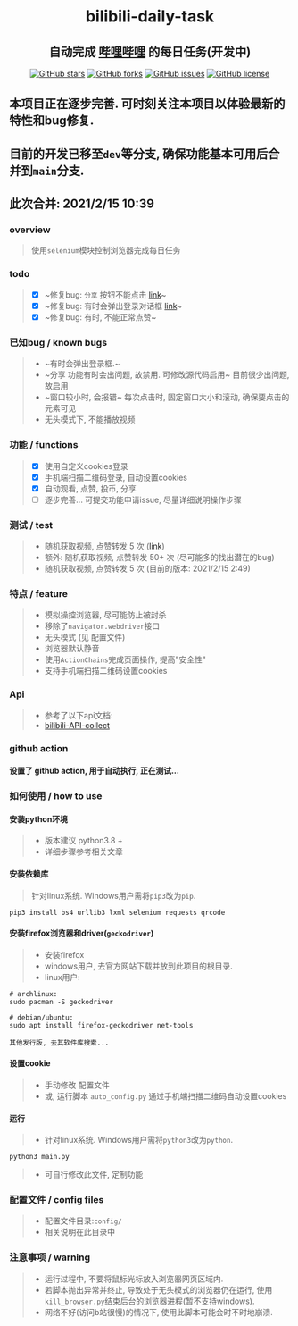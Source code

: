<div align="center">
<h1 align="center">
bilibili-daily-task
</h1>
<h2 align="center">
自动完成 <a href="https://bilibili.com">哔哩哔哩</a> 的每日任务(开发中)
</h2>

[![GitHub stars](https://img.shields.io/github/stars/sb-child/bilibili-daily-task?label=stars%2F%E6%98%9F%E6%A0%87&style=flat-square)](https://github.com/sb-child/bilibili-daily-task/stargazers)
[![GitHub forks](https://img.shields.io/github/forks/sb-child/bilibili-daily-task?label=forks%2F%E5%88%86%E6%94%AF&style=flat-square)](https://github.com/sb-child/bilibili-daily-task/network)
[![GitHub issues](https://img.shields.io/github/issues/sb-child/bilibili-daily-task?label=issues%2F%E8%AE%AE%E9%A2%98&style=flat-square)](https://github.com/sb-child/bilibili-daily-task/issues)
[![GitHub license](https://img.shields.io/github/license/sb-child/bilibili-daily-task?label=license%2F%E8%AE%B8%E5%8F%AF%E8%AF%81&style=flat-square)](https://github.com/sb-child/bilibili-daily-task/blob/main/LICENSE)
</div>

## 本项目正在逐步完善. 可时刻关注本项目以体验最新的特性和bug修复.
## 目前的开发已移至`dev`等分支, 确保功能基本可用后合并到`main`分支.

## 此次合并: 2021/2/15 10:39

### overview
> 使用`selenium`模块控制浏览器完成每日任务

### todo
> - [x] ~修复bug: `分享` 按钮不能点击 [link](https://github.com/sb-child/bilibili-daily-task/blob/main/mod_coin.py#L63)~
> - [x] ~修复bug: 有时会弹出登录对话框 [link](https://github.com/sb-child/bilibili-daily-task/blob/main/mod_coin.py#L138)~
> - [x] ~修复bug: 有时, 不能正常点赞~

### 已知bug / known bugs
> - ~有时会弹出登录框.~
> - ~分享 功能有时会出问题, 故禁用. 可修改源代码启用~ 目前很少出问题, 故启用
> - ~窗口较小时, 会报错~ 每次点击时, 固定窗口大小和滚动, 确保要点击的元素可见
> - 无头模式下, 不能播放视频

### 功能 / functions
> - [x] 使用自定义cookies登录
> - [x] 手机端扫描二维码登录, 自动设置cookies
> - [x] 自动观看, 点赞, 投币, 分享
> - [ ] 逐步完善...
> 可提交功能申请issue, 尽量详细说明操作步骤

### 测试 / test
> - 随机获取视频, 点赞转发 5 次 ([link](https://www.sbchild.top/bdt_1.mp4))
> - 额外: 随机获取视频, 点赞转发 50+ 次 (尽可能多的找出潜在的bug)
> - 随机获取视频, 点赞转发 5 次 (目前的版本: 2021/2/15 2:49)

### 特点 / feature
> - 模拟操控浏览器, 尽可能防止被封杀
> - 移除了`navigator.webdriver`接口
> - 无头模式 (见 配置文件)
> - 浏览器默认静音
> - 使用`ActionChains`完成页面操作, 提高"安全性"
> - 支持手机端扫描二维码设置cookies

### Api
> - 参考了以下api文档:
> - [bilibili-API-collect](https://github.com/SocialSisterYi/bilibili-API-collect)

### github action
#### 设置了 github action, 用于自动执行, 正在测试...

### 如何使用 / how to use
#### 安装python环境
> - 版本建议 python3.8 +
> - 详细步骤参考相关文章

#### 安装依赖库
> 针对linux系统. Windows用户需将`pip3`改为`pip`.
```
pip3 install bs4 urllib3 lxml selenium requests qrcode
```

#### 安装firefox浏览器和driver(`geckodriver`)
> - 安装firefox
> - windows用户, 去官方网站下载并放到此项目的根目录.
> - linux用户:
```
# archlinux:
sudo pacman -S geckodriver

# debian/ubuntu:
sudo apt install firefox-geckodriver net-tools

其他发行版, 去其软件库搜索...
```

#### 设置cookie
> - 手动修改 配置文件
> - 或, 运行脚本 `auto_config.py` 通过手机端扫描二维码自动设置cookies

#### 运行
> - 针对linux系统. Windows用户需将`python3`改为`python`.
```
python3 main.py
```
> - 可自行修改此文件, 定制功能

### 配置文件 / config files
> - 配置文件目录:`config/`
> - 相关说明在此目录中

### 注意事项 / warning
> - 运行过程中, 不要将鼠标光标放入浏览器网页区域内.
> - 若脚本抛出异常并终止, 导致处于无头模式的浏览器仍在运行, 使用`kill_browser.py`结束后台的浏览器进程(暂不支持windows).
> - 网络不好(访问b站很慢)的情况下, 使用此脚本可能会时不时地崩溃.
